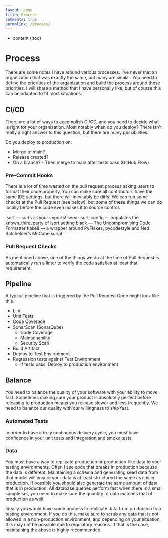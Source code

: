 ```yaml
---
layout: page
title: Process
comments: true
permalink: /process/
---
```


- content
  {:toc}

# Process

There are some notes I have around various processes. I've never met an organization that was exactly the same, but many are similar. You need to define the priorities of the organization and build the process around those priorities. I will share a method that I have personally like, but of course this can be adapted to fit most situations.

## CI/CD

There are a lot of ways to accomplish CI/CD, and you need to decide what is right for your organization. Most notably when do you deploy? There isn't really a right answer to this question, but there are many possibilities.

Do you deploy to production on:

- Merge to main?
- Release created?
- On a branch? - Then merge to main after tests pass (GitHub Flow)

### Pre-Commit Hooks

There is a lot of time wasted on the pull request process asking users to format their code properly. You can make sure all contributors have the same IDE settings, but there will inevitably be diffs. We can run some checks at the Pull Request (see below), but some of these things we can do locally before the code even makes it to source control.

isort — sorts all your imports!
seed-isort-config — populates the known_third_party of isort setting
black — The Uncompromising Code Formatter
flake8 — a wrapper around PyFlakes, pycodestyle and Ned Batchelder’s McCabe script

### Pull Request Checks

As mentioned above, one of the things we do at the time of Pull Request is automatically run a linter to verify the code satisfies at least that requirement.

## Pipeline

A typical pipeline that is triggered by the Pull Reuqest Open might look like this.

- Lint
- Unit Tests
- Code Coverage
- SonarScan (SonarQube)
  - Code Coverage
  - Maintainability
  - Security Scan
- Build Artifact
- Deploy to Test Environment
- Regression tests against Test Environment
  - If tests pass: Deploy to production environment

## Balance

You need to balance the quality of your software with your ability to move fast. Sometimes making sure your product is absolutely perfect before releasing to production means you release slower and less frequently. We need to balance our quality with our willingness to ship fast.

### Automated Tests

In order to have a truly continuous delivery cycle, you must have confidence in your unit tests and integration and smoke tests.

### Data

You must have a way to replicate production or production-like data to your testing environments. Often I see code that breaks in production because the data is different. Maintaining a schema and generating seed data from that model will ensure your data is at least structured the same as it is in production. If possible you should also generate the same amount of data that is in production. All database queries perform fast when there is a small sample set, you need to make sure the quantity of data matches that of production as well.

Ideally you would have some process to replicate data from production to a testing environment. If you do this, make sure to scrub any data that is not allowed in a non-production environment, and depending on your situation, this may not be possible due to regulatory reasons. If that is the case, maintaining the above is highly recommended.

